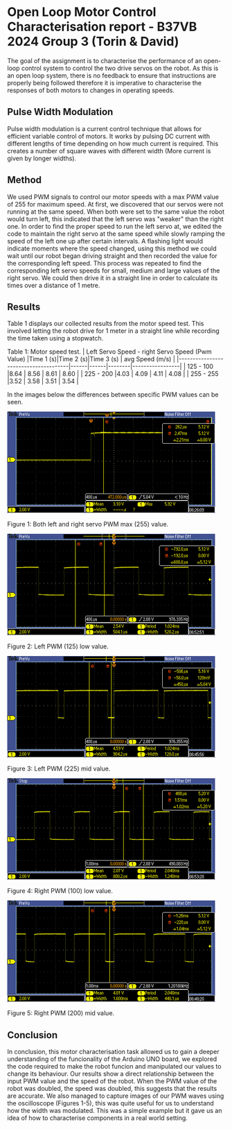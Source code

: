 # Open Loop Motor Control Characterisation report - B37VB 2024 Group 3 (Torin & David) 
The goal of the assignment is to characterise the performance of an open-loop control system to control the two drive servos on the robot. 
As this is an open loop system, there is no feedback to ensure that instructions are properly being followed therefore it is imperative to
characterise the responses of both motors to changes in operating speeds.

## Pulse Width Modulation
Pulse width modulation is a current control technique that allows for efficient variable control of motors. It works by pulsing DC current
with different lengths of time depending on how much current is required. This creates a number of square waves with different width (More 
current is given by longer widths).

## Method
We used PWM signals to control our motor speeds with a max PWM value of 255 for maximum speed. 
At first, we discovered that our servos were not running at the same speed. When both were set to the same value the robot would turn left,
this indicated that the left servo was "weaker" than the right one. In order to find the proper speed to run the left servo at, we edited 
the code to maintain the right servo at the same speed while slowly ramping the speed of the left one up after certain intervals. A 
flashing light would indicate moments where the speed changed, using this method we could wait until our robot began driving straight
and then recorded the value for the corresponding left speed. This process was repeated to find the corresponding left servo speeds for 
small, medium and large values of the right servo. We could then drive it in a straight line in order to calculate its times over a distance 
of 1 metre.

## Results

Table 1 displays our collected results from the motor speed test. This involved letting the robot drive for 1 meter in a straight line while 
recording the time taken using a stopwatch.

Table 1: Motor speed test.
| Left Servo Speed - right Servo Speed (Pwm Value) |Time 1 (s)|Time 2 (s)|Time 3 (s) | avg Speed (m/s) |
|--------------------------------------|------|------|--------|-----------------|
|              125 - 100               |8.64  | 8.56 | 8.61   |      8.60       |
|              225 - 200               |4.03  | 4.09 | 4.11   |      4.08       |
|              255 - 255               |3.52  | 3.58 | 3.51   |      3.54       |

In the images below the differences between specific PWM values can be seen.

![Both Max](Both-Max.PNG)

Figure 1: Both left and right servo PWM max (255) value. 

![Left Low](Left-Low.PNG)

Figure 2: Left PWM (125) low value.

![Left Mid](Left-Mid.PNG)

Figure 3: Left PWM (225) mid value.

![Rigth Low](Right-Low.PNG)

Figure 4: Right PWM (100) low value.

![Right Mid](Right-Mid.PNG)

Figure 5: Right PWM (200) mid value.

## Conclusion
In conclusion, this motor characterisation task allowed us to gain a deeper understanding of the funcionality of the Arduino UNO board, we explored
the code required to make the robot funcion and manipulated our values to change its behaviour. Our results show a direct relationship between the
input PWM value and the speed of the robot. When the PWM value of the robot was doubled, the speed was doubled, this suggests that the results are 
accurate. We also managed to capture images of our PWM waves using the oscilloscope (Figures 1-5), this was quite useful for us to understand how 
the width was modulated. This was a simple example but it gave us an idea of how to characterise components in a real world setting. 

